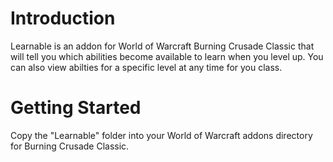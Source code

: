 # Introduction 
Learnable is an addon for World of Warcraft Burning Crusade Classic that will tell you which abilities become available to learn when you level up. You can also view abilties for a specific level at any time for you class.

# Getting Started
Copy the "Learnable" folder into your World of Warcraft addons directory for Burning Crusade Classic.
